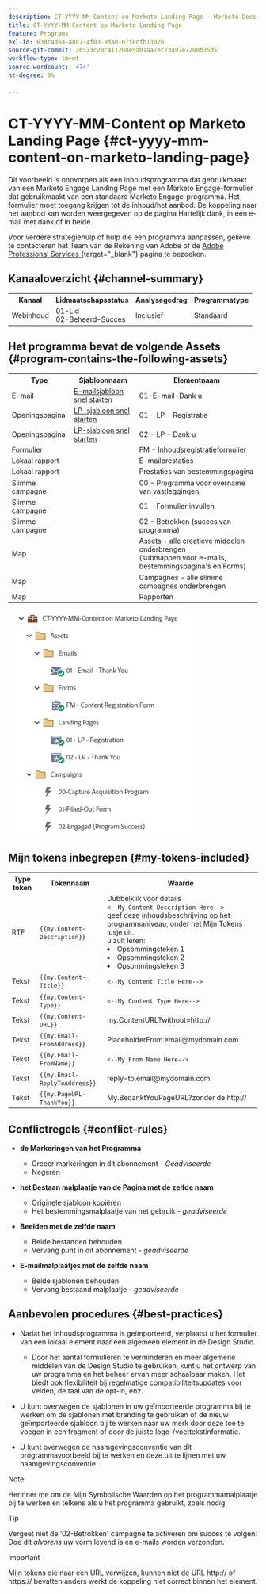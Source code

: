 ```yaml
---
description: CT-YYYY-MM-Content on Marketo Landing Page - Marketo Docs - Productdocumentatie
title: CT-YYYY-MM-Content op Marketo Landing Page
feature: Programs
exl-id: 638c4d6a-a8c7-4f03-9dae-07fecfb1302b
source-git-commit: 26573c20c411208e5a01aa7ec73a97e7208b35d5
workflow-type: tm+mt
source-wordcount: '474'
ht-degree: 0%

---
```


# CT-YYYY-MM-Content op Marketo Landing Page {#ct-yyyy-mm-content-on-marketo-landing-page}

Dit voorbeeld is ontworpen als een inhoudsprogramma dat gebruikmaakt van een Marketo Engage Landing Page met een Marketo Engage-formulier dat gebruikmaakt van een standaard Marketo Engage-programma. Het formulier moet toegang krijgen tot de inhoud/het aanbod. De koppeling naar het aanbod kan worden weergegeven op de pagina Hartelijk dank, in een e-mail met dank of in beide.

Voor verdere strategiehulp of hulp die een programma aanpassen, gelieve te contacteren het Team van de Rekening van Adobe of de [ Adobe Professional Services ](https://business.adobe.com/customers/consulting-services/main.html){target="_blank"} pagina te bezoeken.

## Kanaaloverzicht {#channel-summary}

<table style="table-layout:auto">
 <tbody>
  <tr>
   <th>Kanaal</th>
   <th>Lidmaatschapsstatus</th>
   <th>Analysegedrag</th>
   <th>Programmatype</th>
  </tr>
  <tr>
   <td>Webinhoud</td>
   <td>01-Lid
<br/> 02-Beheerd-Succes</td>
   <td>Inclusief</td>
   <td>Standaard</td>
  </tr>
 </tbody>
</table>

## Het programma bevat de volgende Assets {#program-contains-the-following-assets}

<table style="table-layout:auto">
 <tbody>
  <tr>
   <th>Type</th>
   <th>Sjabloonnaam</th>
   <th>Elementnaam</th>
  </tr>
  <tr>
   <td>E-mail</td>
   <td><a href="/help/marketo/product-docs/core-marketo-concepts/programs/program-library/quick-start-email-template.md" target="_blank">E-mailsjabloon snel starten</a></td>
   <td>01-E-mail-Dank u</td>
  </tr>
  <tr>
   <td>Openingspagina</td>
   <td><a href="/help/marketo/product-docs/core-marketo-concepts/programs/program-library/quick-start-landing-page-template.md" target="_blank">LP-sjabloon snel starten</a></td>
   <td>01 - LP - Registratie</td>
  </tr>
  <tr>
   <td>Openingspagina</td>
   <td><a href="/help/marketo/product-docs/core-marketo-concepts/programs/program-library/quick-start-landing-page-template.md" target="_blank">LP-sjabloon snel starten</a></td>
   <td>02 - LP - Dank u</td>
  </tr>
  <tr>
   <td>Formulier</td>
   <td> </td>
   <td>FM - Inhoudsregistratieformulier</td>
  </tr>
  <tr>
   <td>Lokaal rapport</td>
   <td> </td>
   <td>E-mailprestaties</td>
  </tr>
  <tr>
   <td>Lokaal rapport</td>
   <td> </td>
   <td>Prestaties van bestemmingspagina</td>
  </tr>
   <tr>
   <td>Slimme campagne</td>
   <td> </td>
   <td>00 - Programma voor overname van vastleggingen</td>
  </tr>
  <tr>
   <td>Slimme campagne</td>
   <td> </td>
   <td>01 - Formulier invullen</td>
  </tr>
  <tr>
   <td>Slimme campagne</td>
   <td> </td>
   <td>02 - Betrokken (succes van programma)</td>
  </tr>
  <tr>
   <td>Map</td>
   <td> </td>
   <td>Assets - alle creatieve middelen onderbrengen
<br/> (submappen voor e-mails, bestemmingspagina's en Forms)  </td>
  </tr>
  <tr>
   <td>Map</td>
   <td> </td>
   <td>Campagnes - alle slimme campagnes onderbrengen</td>
  </tr>
  <tr>
   <td>Map</td>
   <td> </td>
   <td>Rapporten</td>
  </tr>
 </tbody>
</table>

![](assets/ct-yyyy-mm-content-on-marketo-landing-page-1.png)

## Mijn tokens inbegrepen {#my-tokens-included}

<table style="table-layout:auto">
 <tbody>
  <tr>
   <th>Type token</th>
   <th>Tokennaam</th>
   <th>Waarde</th>
  </tr>
  <tr>
   <td>RTF</td>
   <td><code>{{my.Content-Description}}</code></td>
   <td>Dubbelklik voor details
<br/><code><--My Content Description Here--></code>
<br/> geef deze inhoudsbeschrijving op het programmaniveau, onder het Mijn Tokens lusje uit.
<br/> u zult leren:
<li>Opsommingsteken 1</li>
<li>Opsommingsteken 2</li>
<li>Opsommingsteken 3</li></td>
  </tr>
  <tr>
   <td>Tekst</td>
   <td><code>{{my.Content-Title}}</code></td>
   <td><code><--My Content Title Here--></code></td>
  </tr>
  <tr>
   <td>Tekst</td>
   <td><code>{{my.Content-Type}}</code></td>
   <td><code><--My Content Type Here--></code></td>
  </tr>
  <tr>
   <td>Tekst</td>
   <td><code>{{my.Content-URL}}</code></td>
   <td>my.ContentURL?without=http://</td>
  </tr>
  <tr>
   <td>Tekst</td>
   <td><code>{{my.Email-FromAddress}}</code></td>
   <td>PlaceholderFrom.email@mydomain.com</td>
  </tr>
  <tr>
   <td>Tekst</td>
   <td><code>{{my.Email-FromName}}</code></td>
   <td><code><--My From Name Here--></code></td>
  </tr>
  <tr>
   <td>Tekst</td>
   <td><code>{{my.Email-ReplyToAddress}}</code></td>
   <td>reply-to.email@mydomain.com</td>
  </tr>
  <tr>
   <td>Tekst</td>
   <td><code>{{my.PageURL-ThankYou}}</code></td>
   <td>My.BedanktYouPageURL?zonder de http://</td>
  </tr>
 </tbody>
</table>

## Conflictregels {#conflict-rules}

* **de Markeringen van het Programma**
   * Creeer markeringen in dit abonnement - _Geadviseerde_
   * Negeren

* **het Bestaan malplaatje van de Pagina met de zelfde naam**
   * Originele sjabloon kopiëren
   * Het bestemmingsmalplaatje van het gebruik - _geadviseerde_

* **Beelden met de zelfde naam**
   * Beide bestanden behouden
   * Vervang punt in dit abonnement - _geadviseerde_

* **E-mailmalplaatjes met de zelfde naam**
   * Beide sjablonen behouden
   * Vervang bestaand malplaatje - _geadviseerde_

## Aanbevolen procedures {#best-practices}

* Nadat het inhoudsprogramma is geïmporteerd, verplaatst u het formulier van een lokaal element naar een algemeen element in de Design Studio.
   * Door het aantal formulieren te verminderen en meer algemene middelen van de Design Studio te gebruiken, kunt u het ontwerp van uw programma en het beheer ervan meer schaalbaar maken. Het biedt ook flexibiliteit bij regelmatige compatibiliteitsupdates voor velden, de taal van de opt-in, enz.

* U kunt overwegen de sjablonen in uw geïmporteerde programma bij te werken om de sjablonen met branding te gebruiken of de nieuw geïmporteerde sjabloon bij te werken naar uw merk door deze toe te voegen in een fragment of door de juiste logo-/voettekstinformatie.

* U kunt overwegen de naamgevingsconventie van dit programmavoorbeeld bij te werken en deze uit te lijnen met uw naamgevingsconventie.

>[!NOTE]
>
>Herinner me om de Mijn Symbolische Waarden op het programmamalplaatje bij te werken en telkens als u het programma gebruikt, zoals nodig.

>[!TIP]
>
>Vergeet niet de ‘02-Betrokken&#39; campagne te activeren om succes te volgen! Doe dit _alvorens_ uw vorm levend is en e-mails worden verzonden.

>[!IMPORTANT]
>
>Mijn tokens die naar een URL verwijzen, kunnen niet de URL http:// of https:// bevatten anders werkt de koppeling niet correct binnen het element.
